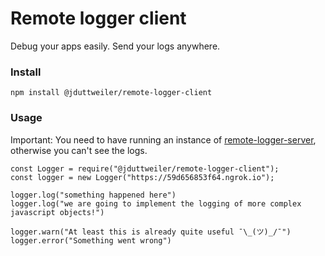# Remote logger client
Debug your apps easily. Send your logs anywhere. 

### Install
```
npm install @jduttweiler/remote-logger-client
```

### Usage 
Important: You need to have running an instance of [remote-logger-server](https://github.com/jonduttweiler/remote-logger-server), otherwise you can't see the logs.


```
const Logger = require("@jduttweiler/remote-logger-client");
const logger = new Logger("https://59d656853f64.ngrok.io");

logger.log("something happened here")
logger.log("we are going to implement the logging of more complex javascript objects!")

logger.warn("At least this is already quite useful ¯\_(ツ)_/¯")
logger.error("Something went wrong")
```
